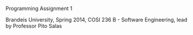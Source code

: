 Programming Assignment 1

Brandeis University, Spring 2014, COSI 236 B - Software Engineering, lead by Professor Pito Salas
